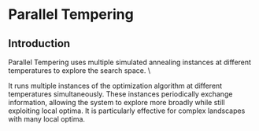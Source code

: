 # Parallel Tempering


## Introduction

Parallel Tempering uses multiple simulated annealing instances at different temperatures to explore the search space. \\

It runs multiple instances of the optimization algorithm at different temperatures simultaneously. These instances periodically exchange information, allowing the system to explore more broadly while still exploiting local optima. It is particularly effective for complex landscapes with many local optima.